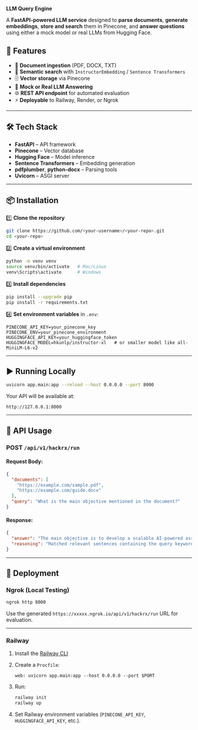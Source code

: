 **LLM Query Engine** 

A **FastAPI-powered LLM service** designed to **parse documents**, **generate embeddings**, **store and search** them in Pinecone, and **answer questions** using either a mock model or real LLMs from Hugging Face.

## 🚀 Features
- 📂 **Document ingestion** (PDF, DOCX, TXT)
- 🧠 **Semantic search** with `InstructorEmbedding` / `Sentence Transformers`
- 🗄️ **Vector storage** via Pinecone
- 🤖 **Mock or Real LLM Answering**
- 🌐 **REST API endpoint** for automated evaluation
- ⚡ **Deployable** to Railway, Render, or Ngrok

---

## 🛠 Tech Stack
- **FastAPI** – API framework
- **Pinecone** – Vector database
- **Hugging Face** – Model inference
- **Sentence Transformers** – Embedding generation
- **pdfplumber**, **python-docx** – Parsing tools
- **Uvicorn** – ASGI server

---

## 📦 Installation

1️⃣ **Clone the repository**
```bash
git clone https://github.com/<your-username>/<your-repo>.git
cd <your-repo>
````

2️⃣ **Create a virtual environment**

```bash
python -m venv venv
source venv/bin/activate   # Mac/Linux
venv\Scripts\activate      # Windows
```

3️⃣ **Install dependencies**

```bash
pip install --upgrade pip
pip install -r requirements.txt
```

4️⃣ **Set environment variables** in `.env`:

```env
PINECONE_API_KEY=your_pinecone_key
PINECONE_ENV=your_pinecone_environment
HUGGINGFACE_API_KEY=your_huggingface_token
HUGGINGFACE_MODEL=hkunlp/instructor-xl   # or smaller model like all-MiniLM-L6-v2
```

---

## ▶️ Running Locally

```bash
uvicorn app.main:app --reload --host 0.0.0.0 --port 8000
```

Your API will be available at:

```
http://127.0.0.1:8000
```

---

## 📡 API Usage

### **POST** `/api/v1/hackrx/run`

#### Request Body:

```json
{
  "documents": [
    "https://example.com/sample.pdf",
    "https://example.com/guide.docx"
  ],
  "query": "What is the main objective mentioned in the document?"
}
```

#### Response:

```json
{
  "answer": "The main objective is to develop a scalable AI-powered assistant.",
  "reasoning": "Matched relevant sentences containing the query keywords."
}
```

---

## 🚀 Deployment

### **Ngrok (Local Testing)**

```bash
ngrok http 8000
```

Use the generated `https://xxxxx.ngrok.io/api/v1/hackrx/run` URL for evaluation.

---

### **Railway**

1. Install the [Railway CLI](https://docs.railway.app/develop/cli)
2. Create a `Procfile`:

   ```
   web: uvicorn app.main:app --host 0.0.0.0 --port $PORT
   ```
3. Run:

   ```bash
   railway init
   railway up
   ```
4. Set Railway environment variables (`PINECONE_API_KEY`, `HUGGINGFACE_API_KEY`, etc.).
